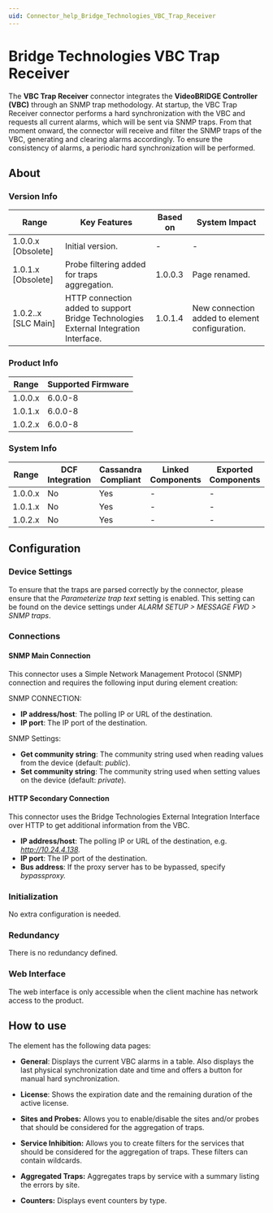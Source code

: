 ```yaml
---
uid: Connector_help_Bridge_Technologies_VBC_Trap_Receiver
---
```


# Bridge Technologies VBC Trap Receiver

The **VBC Trap Receiver** connector integrates the **VideoBRIDGE Controller (VBC)** through an SNMP trap methodology. At startup, the VBC Trap Receiver connector performs a hard synchronization with the VBC and requests all current alarms, which will be sent via SNMP traps. From that moment onward, the connector will receive and filter the SNMP traps of the VBC, generating and clearing alarms accordingly. To ensure the consistency of alarms, a periodic hard synchronization will be performed.

## About

### Version Info

| Range                | Key Features                                                                         | Based on | System Impact                                  |
|----------------------|--------------------------------------------------------------------------------------|----------|------------------------------------------------|
| 1.0.0.x \[Obsolete\] | Initial version.                                                                     | -        | -                                              |
| 1.0.1.x \[Obsolete\] | Probe filtering added for traps aggregation.                                         | 1.0.0.3  | Page renamed.                                  |
| 1.0.2..x [SLC Main]  | HTTP connection added to support Bridge Technologies External Integration Interface. | 1.0.1.4  | New connection added to element configuration. |

### Product Info

| Range     | Supported Firmware     |
|-----------|------------------------|
| 1.0.0.x   | 6.0.0-8                |
| 1.0.1.x   | 6.0.0-8                |
| 1.0.2.x   | 6.0.0-8                |

### System Info

| Range     | DCF Integration     | Cassandra Compliant     | Linked Components     | Exported Components     |
|-----------|---------------------|-------------------------|-----------------------|-------------------------|
| 1.0.0.x   | No                  | Yes                     | -                     | -                       |
| 1.0.1.x   | No                  | Yes                     | -                     | -                       |
| 1.0.2.x   | No                  | Yes                     | -                     | -                       |

## Configuration

### Device Settings

To ensure that the traps are parsed correctly by the connector, please ensure that the *Parameterize trap text* setting is enabled. This setting can be found on the device settings under *ALARM SETUP > MESSAGE FWD > SNMP traps*.

### Connections

#### SNMP Main Connection

This connector uses a Simple Network Management Protocol (SNMP) connection and requires the following input during element creation:

SNMP CONNECTION:

- **IP address/host**: The polling IP or URL of the destination.
- **IP port**: The IP port of the destination.

SNMP Settings:

- **Get community string**: The community string used when reading values from the device (default: *public*).
- **Set community string**: The community string used when setting values on the device (default: *private*).

#### HTTP Secondary Connection

This connector uses the Bridge Technologies External Integration Interface over HTTP to get additional information from the VBC.

- **IP address/host**: The polling IP or URL of the destination, e.g. *http://10.24.4.138.*
- **IP port**: The IP port of the destination.
- **Bus address**: If the proxy server has to be bypassed, specify *bypassproxy.*

### Initialization

No extra configuration is needed.

### Redundancy

There is no redundancy defined.

### Web Interface

The web interface is only accessible when the client machine has network access to the product.

## How to use

The element has the following data pages:

- **General**: Displays the current VBC alarms in a table. Also displays the last physical synchronization date and time and offers a button for manual hard synchronization.

- **License**: Shows the expiration date and the remaining duration of the active license.

- **Sites and Probes:** Allows you to enable/disable the sites and/or probes that should be considered for the aggregation of traps.

- **Service Inhibition:** Allows you to create filters for the services that should be considered for the aggregation of traps. These filters can contain wildcards.

- **Aggregated Traps:** Aggregates traps by service with a summary listing the errors by site.

- **Counters:** Displays event counters by type.
